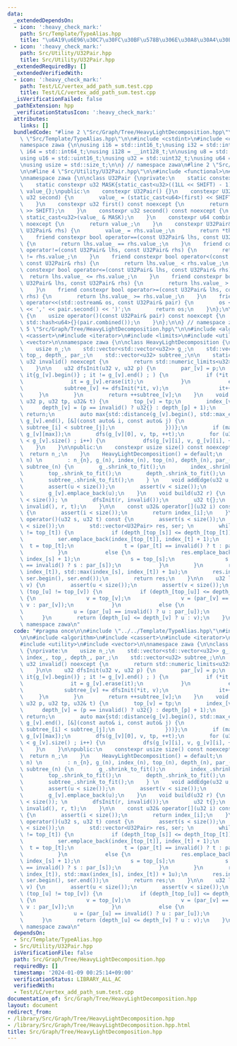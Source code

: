```yaml
---
data:
  _extendedDependsOn:
  - icon: ':heavy_check_mark:'
    path: Src/Template/TypeAlias.hpp
    title: "\u6A19\u6E96\u30C7\u30FC\u30BF\u578B\u306E\u30A8\u30A4\u30EA\u30A2\u30B9"
  - icon: ':heavy_check_mark:'
    path: Src/Utility/U32Pair.hpp
    title: Src/Utility/U32Pair.hpp
  _extendedRequiredBy: []
  _extendedVerifiedWith:
  - icon: ':heavy_check_mark:'
    path: Test/LC/vertex_add_path_sum.test.cpp
    title: Test/LC/vertex_add_path_sum.test.cpp
  _isVerificationFailed: false
  _pathExtension: hpp
  _verificationStatusIcon: ':heavy_check_mark:'
  attributes:
    links: []
  bundledCode: "#line 2 \"Src/Graph/Tree/HeavyLightDecomposition.hpp\"\n\n#line 2\
    \ \"Src/Template/TypeAlias.hpp\"\n\n#include <cstdint>\n#include <cstddef>\n\n\
    namespace zawa {\n\nusing i16 = std::int16_t;\nusing i32 = std::int32_t;\nusing\
    \ i64 = std::int64_t;\nusing i128 = __int128_t;\n\nusing u8 = std::uint8_t;\n\
    using u16 = std::uint16_t;\nusing u32 = std::uint32_t;\nusing u64 = std::uint64_t;\n\
    \nusing usize = std::size_t;\n\n} // namespace zawa\n#line 2 \"Src/Utility/U32Pair.hpp\"\
    \n\n#line 4 \"Src/Utility/U32Pair.hpp\"\n\n#include <functional>\n#include <iostream>\n\
    \nnamespace zawa {\n\nclass U32Pair {\nprivate:\n    static constexpr u32 SHIFT{32};\n\
    \    static constexpr u32 MASK{static_cast<u32>((1LL << SHIFT) - 1)};\n    u64\
    \ value_{};\npublic:\n    constexpr U32Pair() {}\n    constexpr U32Pair(u32 first,\
    \ u32 second) {\n        value_ = (static_cast<u64>(first) << SHIFT) | second;\n\
    \    }\n    constexpr u32 first() const noexcept {\n        return static_cast<u32>(value_\
    \ >> SHIFT);\n    }\n    constexpr u32 second() const noexcept {\n        return\
    \ static_cast<u32>(value_ & MASK);\n    }\n    constexpr u64 combined() const\
    \ noexcept {\n        return value_;\n    }\n    constexpr U32Pair& operator=(const\
    \ U32Pair& rhs) {\n        value_ = rhs.value_;\n        return *this;\n    }\n\
    \    friend constexpr bool operator==(const U32Pair& lhs, const U32Pair& rhs)\
    \ {\n        return lhs.value_ == rhs.value_;\n    }\n    friend constexpr bool\
    \ operator!=(const U32Pair& lhs, const U32Pair& rhs) {\n        return lhs.value_\
    \ != rhs.value_;\n    }\n    friend constexpr bool operator<(const U32Pair& lhs,\
    \ const U32Pair& rhs) {\n        return lhs.value_ < rhs.value_;\n    }\n    friend\
    \ constexpr bool operator<=(const U32Pair& lhs, const U32Pair& rhs) {\n      \
    \  return lhs.value_ <= rhs.value_;\n    }\n    friend constexpr bool operator>(const\
    \ U32Pair& lhs, const U32Pair& rhs) {\n        return lhs.value_ > rhs.value_;\n\
    \    }\n    friend constexpr bool operator>=(const U32Pair& lhs, const U32Pair&\
    \ rhs) {\n        return lhs.value_ >= rhs.value_;\n    }\n    friend std::ostream&\
    \ operator<<(std::ostream& os, const U32Pair& pair) {\n        os << '(' << pair.first()\
    \ << ',' << pair.second() << ')';\n        return os;\n    }\n};\n\nstruct U32PairHash\
    \ {\n    usize operator()(const U32Pair& pair) const noexcept {\n        return\
    \ std::hash<u64>{}(pair.combined());\n    }\n};\n\n} // namespace zawa\n#line\
    \ 5 \"Src/Graph/Tree/HeavyLightDecomposition.hpp\"\n\n#include <algorithm>\n#include\
    \ <cassert>\n#include <iterator>\n#include <limits>\n#include <utility>\n#include\
    \ <vector>\n\nnamespace zawa {\n\nclass HeavyLightDecomposition {\nprivate:\n\
    \    usize n_;\n    std::vector<std::vector<u32>> g_;\n    std::vector<u32> index_,\
    \ top_, depth_, par_;\n    std::vector<u32> subtree_;\n\n    static constexpr\
    \ u32 invalid() noexcept {\n        return std::numeric_limits<u32>::max();\n\
    \    }\n\n    u32 dfsInit(u32 v, u32 p) {\n        par_[v] = p;\n        for (auto\
    \ it{g_[v].begin()} ; it != g_[v].end() ; ) {\n            if (*it == p) {\n \
    \               it = g_[v].erase(it);\n            }\n            else {\n   \
    \             subtree_[v] += dfsInit(*it, v);\n                it++;\n       \
    \     }\n        }\n        return ++subtree_[v];\n    }\n    void dfs(u32 v,\
    \ u32 p, u32 tp, u32& t) {\n        top_[v] = tp;\n        index_[v] = t;\n  \
    \      depth_[v] = (p == invalid() ? u32{} : depth_[p] + 1);\n        if (g_[v].empty())\
    \ return;\n        auto max{std::distance(g_[v].begin(), std::max_element(g_[v].begin(),\
    \ g_[v].end(), [&](const auto& i, const auto& j) {\n                    return\
    \ subtree_[i] < subtree_[j];\n                }))};\n        if (max) std::swap(g_[v][0],\
    \ g_[v][max]);\n        dfs(g_[v][0], v, tp, ++t);\n        for (u32 i{1u} ; i\
    \ < g_[v].size() ; i++) {\n            dfs(g_[v][i], v, g_[v][i], ++t);\n    \
    \    }\n    }\n\npublic:\n    constexpr usize size() const noexcept {\n      \
    \  return n_;\n    }\n    HeavyLightDecomposition() = default;\n    HeavyLightDecomposition(usize\
    \ n) \n        : n_{n}, g_(n), index_(n), top_(n), depth_(n), par_(n, invalid()),\
    \ subtree_(n) {\n        g_.shrink_to_fit();\n        index_.shrink_to_fit();\n\
    \        top_.shrink_to_fit();\n        depth_.shrink_to_fit();\n        par_.shrink_to_fit();\n\
    \        subtree_.shrink_to_fit();\n    } \n    void addEdge(u32 u, u32 v) {\n\
    \        assert(u < size());\n        assert(v < size());\n        g_[u].emplace_back(v);\n\
    \        g_[v].emplace_back(u);\n    }\n    void build(u32 r) {\n        assert(r\
    \ < size()); \n        dfsInit(r, invalid());\n        u32 t{};\n        dfs(r,\
    \ invalid(), r, t);\n    }\n\n    const u32& operator[](u32 i) const noexcept\
    \ {\n        assert(i < size());\n        return index_[i];\n    }\n\n    std::vector<U32Pair>\
    \ operator()(u32 s, u32 t) const {\n        assert(s < size());\n        assert(t\
    \ < size());\n        std::vector<U32Pair> res, ser; \n        while (top_[s]\
    \ != top_[t]) {\n            if (depth_[top_[s]] <= depth_[top_[t]]) {\n     \
    \           ser.emplace_back(index_[top_[t]], index_[t] + 1);\n              \
    \  t = top_[t];\n                t = (par_[t] == invalid() ? t : par_[t]);\n \
    \           }\n            else {\n                res.emplace_back(index_[top_[s]],\
    \ index_[s] + 1);\n                s = top_[s];\n                s = (par_[s]\
    \ == invalid() ? s : par_[s]);\n            }\n        }\n        res.emplace_back(std::min(index_[s],\
    \ index_[t]), std::max(index_[s], index_[t]) + 1u);\n        res.insert(res.end(),\
    \ ser.begin(), ser.end());\n        return res;\n    }\n\n    u32 lca(u32 u, u32\
    \ v) {\n        assert(u < size());\n        assert(v < size());\n        while\
    \ (top_[u] != top_[v]) {\n            if (depth_[top_[u]] <= depth_[top_[v]])\
    \ {\n                v = top_[v];\n                v = (par_[v] == invalid() ?\
    \ v : par_[v]);\n            }\n            else {\n                u = top_[u];\n\
    \                u = (par_[u] == invalid() ? u : par_[u]);\n            }\n  \
    \      }\n        return (depth_[u] <= depth_[v] ? u : v);\n    }\n};\n\n} //\
    \ namespace zawa\n"
  code: "#pragma once\n\n#include \"../../Template/TypeAlias.hpp\"\n#include \"../../Utility/U32Pair.hpp\"\
    \n\n#include <algorithm>\n#include <cassert>\n#include <iterator>\n#include <limits>\n\
    #include <utility>\n#include <vector>\n\nnamespace zawa {\n\nclass HeavyLightDecomposition\
    \ {\nprivate:\n    usize n_;\n    std::vector<std::vector<u32>> g_;\n    std::vector<u32>\
    \ index_, top_, depth_, par_;\n    std::vector<u32> subtree_;\n\n    static constexpr\
    \ u32 invalid() noexcept {\n        return std::numeric_limits<u32>::max();\n\
    \    }\n\n    u32 dfsInit(u32 v, u32 p) {\n        par_[v] = p;\n        for (auto\
    \ it{g_[v].begin()} ; it != g_[v].end() ; ) {\n            if (*it == p) {\n \
    \               it = g_[v].erase(it);\n            }\n            else {\n   \
    \             subtree_[v] += dfsInit(*it, v);\n                it++;\n       \
    \     }\n        }\n        return ++subtree_[v];\n    }\n    void dfs(u32 v,\
    \ u32 p, u32 tp, u32& t) {\n        top_[v] = tp;\n        index_[v] = t;\n  \
    \      depth_[v] = (p == invalid() ? u32{} : depth_[p] + 1);\n        if (g_[v].empty())\
    \ return;\n        auto max{std::distance(g_[v].begin(), std::max_element(g_[v].begin(),\
    \ g_[v].end(), [&](const auto& i, const auto& j) {\n                    return\
    \ subtree_[i] < subtree_[j];\n                }))};\n        if (max) std::swap(g_[v][0],\
    \ g_[v][max]);\n        dfs(g_[v][0], v, tp, ++t);\n        for (u32 i{1u} ; i\
    \ < g_[v].size() ; i++) {\n            dfs(g_[v][i], v, g_[v][i], ++t);\n    \
    \    }\n    }\n\npublic:\n    constexpr usize size() const noexcept {\n      \
    \  return n_;\n    }\n    HeavyLightDecomposition() = default;\n    HeavyLightDecomposition(usize\
    \ n) \n        : n_{n}, g_(n), index_(n), top_(n), depth_(n), par_(n, invalid()),\
    \ subtree_(n) {\n        g_.shrink_to_fit();\n        index_.shrink_to_fit();\n\
    \        top_.shrink_to_fit();\n        depth_.shrink_to_fit();\n        par_.shrink_to_fit();\n\
    \        subtree_.shrink_to_fit();\n    } \n    void addEdge(u32 u, u32 v) {\n\
    \        assert(u < size());\n        assert(v < size());\n        g_[u].emplace_back(v);\n\
    \        g_[v].emplace_back(u);\n    }\n    void build(u32 r) {\n        assert(r\
    \ < size()); \n        dfsInit(r, invalid());\n        u32 t{};\n        dfs(r,\
    \ invalid(), r, t);\n    }\n\n    const u32& operator[](u32 i) const noexcept\
    \ {\n        assert(i < size());\n        return index_[i];\n    }\n\n    std::vector<U32Pair>\
    \ operator()(u32 s, u32 t) const {\n        assert(s < size());\n        assert(t\
    \ < size());\n        std::vector<U32Pair> res, ser; \n        while (top_[s]\
    \ != top_[t]) {\n            if (depth_[top_[s]] <= depth_[top_[t]]) {\n     \
    \           ser.emplace_back(index_[top_[t]], index_[t] + 1);\n              \
    \  t = top_[t];\n                t = (par_[t] == invalid() ? t : par_[t]);\n \
    \           }\n            else {\n                res.emplace_back(index_[top_[s]],\
    \ index_[s] + 1);\n                s = top_[s];\n                s = (par_[s]\
    \ == invalid() ? s : par_[s]);\n            }\n        }\n        res.emplace_back(std::min(index_[s],\
    \ index_[t]), std::max(index_[s], index_[t]) + 1u);\n        res.insert(res.end(),\
    \ ser.begin(), ser.end());\n        return res;\n    }\n\n    u32 lca(u32 u, u32\
    \ v) {\n        assert(u < size());\n        assert(v < size());\n        while\
    \ (top_[u] != top_[v]) {\n            if (depth_[top_[u]] <= depth_[top_[v]])\
    \ {\n                v = top_[v];\n                v = (par_[v] == invalid() ?\
    \ v : par_[v]);\n            }\n            else {\n                u = top_[u];\n\
    \                u = (par_[u] == invalid() ? u : par_[u]);\n            }\n  \
    \      }\n        return (depth_[u] <= depth_[v] ? u : v);\n    }\n};\n\n} //\
    \ namespace zawa\n"
  dependsOn:
  - Src/Template/TypeAlias.hpp
  - Src/Utility/U32Pair.hpp
  isVerificationFile: false
  path: Src/Graph/Tree/HeavyLightDecomposition.hpp
  requiredBy: []
  timestamp: '2024-01-09 00:25:14+09:00'
  verificationStatus: LIBRARY_ALL_AC
  verifiedWith:
  - Test/LC/vertex_add_path_sum.test.cpp
documentation_of: Src/Graph/Tree/HeavyLightDecomposition.hpp
layout: document
redirect_from:
- /library/Src/Graph/Tree/HeavyLightDecomposition.hpp
- /library/Src/Graph/Tree/HeavyLightDecomposition.hpp.html
title: Src/Graph/Tree/HeavyLightDecomposition.hpp
---
```

